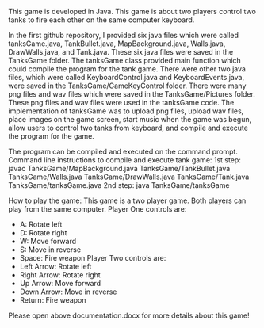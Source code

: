 This game is developed in Java. This game is about two players control two tanks to fire each other on the same computer keyboard.

In the first github repository, I provided six java files which were called tanksGame.java, TankBullet.java, MapBackground.java, Walls.java, DrawWalls.java, and Tank.java. These six java files were saved in the TanksGame folder. The tanksGame class provided main function which could compile the program for the tank game. There were other two java files, which were called KeyboardControl.java and KeyboardEvents.java, were saved in the TanksGame/GameKeyControl folder. There were many png files and wav files which were saved in the TanksGame/Pictures folder. These png files and wav files were used in the tanksGame code. The implementation of tanksGame was to upload png files, upload wav files, place images on the game screen, start music when the game was begun, allow users to control two tanks from keyboard, and compile and execute the program for the game.

The program can be compiled and executed on the command prompt.
Command line instructions to compile and execute tank game:
1st step: javac TanksGame/MapBackground.java TanksGame/TankBullet.java TanksGame/Walls.java TanksGame/DrawWalls.java TanksGame/Tank.java TanksGame/tanksGame.java
2nd step: java TanksGame/tanksGame

How to play the game:
This game is a two player game. Both players can play from the same computer.
Player One controls are:
* A: Rotate left
* D: Rotate right
* W: Move forward
* S: Move in reverse
* Space: Fire weapon
Player Two controls are:
* Left Arrow: Rotate left
* Right Arrow: Rotate right
* Up Arrow: Move forward
* Down Arrow: Move in reverse
* Return: Fire weapon

Please open above documentation.docx for more details about this game!

